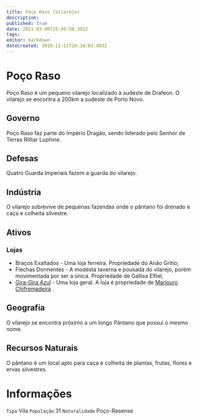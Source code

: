 ```yaml
---
title: Poço Raso (Vilarejo)
description: 
published: true
date: 2021-03-06T15:45:50.392Z
tags: 
editor: markdown
dateCreated: 2019-11-11T16:34:03.403Z
---
```


<!-- SUBTITLE: Visão geral sobre Poco Raso (Vilarejo) -->

# Poço Raso
Poço Raso é um pequeno vilarejo localizado à sudeste de Drafeon. O vilarejo se encontra a 200km a sudeste de Porto Novo.

## Governo
Poço Raso faz parte do Império Dragão, sendo liderado pelo Senhor de Terras Rilitar Luphine.

## Defesas
Quatro Guarda Imperiais fazem a guarda do vilarejo.

## Indústria
O vilarejo sobrevive de pequenas fazendas onde o pântano foi drenado e caça e colheita silvestre.

## Ativos
### Lojas
* Braços Exaltados - Uma loja ferreira. Propriedade do Anão Gritio;
* Flechas Dormentes - A modesta taverna e pousada do vilarejo, porém movimentada por ser a única. Propriedade de Gallisa Elfiel;
* [Gira-Gira Azul](/lugares/plano-material/drafeon/sudeste-de-drafeon/poco-raso-vilarejo/gira-gira-azul#gira-gira-azul) - Uma loja geral. A loja é propriedade de [Mariouro Chifremadeira](/individuos/mariouro-chifremadeira#mariouro-chifremadeira)
.

## Geografia
O vilarejo se encontra próximo a um longo Pântano que possui o mesmo nome.

## Recursos Naturais
O pântano é um local apto para caça e colheita de plantas, frutas, flores e ervas silvestres.

# Informações
`Tipo` Vila 
`População` 31
`Naturalidade` Poço-Rasense 